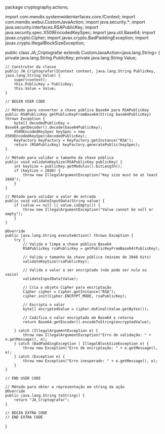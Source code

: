 package cryptography.actions;

import com.mendix.systemwideinterfaces.core.IContext;
import com.mendix.webui.CustomJavaAction;
import java.security.*;
import java.security.interfaces.RSAPublicKey;
import java.security.spec.X509EncodedKeySpec;
import java.util.Base64;
import javax.crypto.Cipher;
import javax.crypto.BadPaddingException;
import javax.crypto.IllegalBlockSizeException;

public class JA_Criptografar extends CustomJavaAction<java.lang.String> {
    private java.lang.String PublicKey;
    private java.lang.String Value;

    // Construtor da classe
    public JA_Criptografar(IContext context, java.lang.String PublicKey, java.lang.String Value) {
        super(context);
        this.PublicKey = PublicKey;
        this.Value = Value;
    }

    // BEGIN USER CODE

    // Método para converter a chave pública Base64 para RSAPublicKey
    public RSAPublicKey getPublicKeyFromBase64(String base64PublicKey) throws Exception {
        byte[] decodedPublicKey = Base64.getDecoder().decode(base64PublicKey);
        X509EncodedKeySpec keySpec = new X509EncodedKeySpec(decodedPublicKey);
        KeyFactory keyFactory = KeyFactory.getInstance("RSA");
        return (RSAPublicKey) keyFactory.generatePublic(keySpec);
    }

    // Método para validar o tamanho da chave pública
    public void validateKeySize(RSAPublicKey publicKey) {
        int keySize = publicKey.getModulus().bitLength();
        if (keySize < 2048) {
            throw new IllegalArgumentException("Key size must be at least 2048");
        }
    }

    // Método para validar o valor de entrada
    public void validateInputData(String value) {
        if (value == null || value.isEmpty()) {
            throw new IllegalArgumentException("Value cannot be null or empty");
        }
    }

    @Override
    public java.lang.String executeAction() throws Exception {
        try {
            // Valida e limpa a chave pública Base64
            RSAPublicKey rsaPublicKey = getPublicKeyFromBase64(PublicKey);

            // Valida o tamanho da chave pública (mínimo de 2048 bits)
            validateKeySize(rsaPublicKey);

            // Valida o valor a ser encriptado (não pode ser nulo ou vazio)
            validateInputData(Value);

            // Cria o objeto Cipher para encriptação
            Cipher cipher = Cipher.getInstance("RSA");
            cipher.init(Cipher.ENCRYPT_MODE, rsaPublicKey);

            // Encripta o valor
            byte[] encryptedValue = cipher.doFinal(Value.getBytes());

            // Codifica o valor encriptado em Base64 e retorna
            return Base64.getEncoder().encodeToString(encryptedValue);

        } catch (IllegalArgumentException e) {
            throw new IllegalArgumentException("Erro de validação: " + e.getMessage(), e);
        } catch (BadPaddingException | IllegalBlockSizeException e) {
            throw new Exception("Erro de encriptação: " + e.getMessage(), e);
        } catch (Exception e) {
            throw new Exception("Erro inesperado: " + e.getMessage(), e);
        }
    }

    // END USER CODE

    // Método para obter a representação em string da ação
    @Override
    public java.lang.String toString() {
        return "JA_Criptografar";
    }

    // BEGIN EXTRA CODE
    // END EXTRA CODE
}
